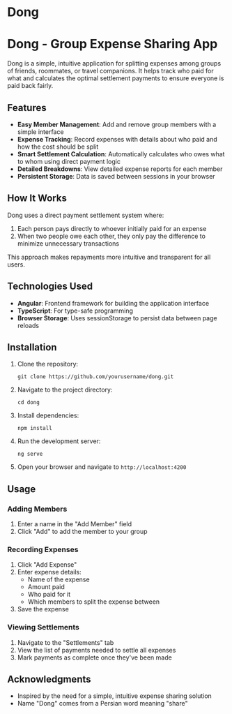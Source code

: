 # Dong
# Dong - Group Expense Sharing App

Dong is a simple, intuitive application for splitting expenses among groups of friends, roommates, or travel companions. It helps track who paid for what and calculates the optimal settlement payments to ensure everyone is paid back fairly.

## Features

- **Easy Member Management**: Add and remove group members with a simple interface
- **Expense Tracking**: Record expenses with details about who paid and how the cost should be split
- **Smart Settlement Calculation**: Automatically calculates who owes what to whom using direct payment logic
- **Detailed Breakdowns**: View detailed expense reports for each member
- **Persistent Storage**: Data is saved between sessions in your browser

## How It Works

Dong uses a direct payment settlement system where:

1. Each person pays directly to whoever initially paid for an expense
2. When two people owe each other, they only pay the difference to minimize unnecessary transactions

This approach makes repayments more intuitive and transparent for all users.

## Technologies Used

- **Angular**: Frontend framework for building the application interface
- **TypeScript**: For type-safe programming
- **Browser Storage**: Uses sessionStorage to persist data between page reloads

## Installation

1. Clone the repository:
   ```
   git clone https://github.com/yourusername/dong.git
   ```

2. Navigate to the project directory:
   ```
   cd dong
   ```

3. Install dependencies:
   ```
   npm install
   ```

4. Run the development server:
   ```
   ng serve
   ```

5. Open your browser and navigate to `http://localhost:4200`

## Usage

### Adding Members

1. Enter a name in the "Add Member" field
2. Click "Add" to add the member to your group

### Recording Expenses

1. Click "Add Expense"
2. Enter expense details:
   - Name of the expense
   - Amount paid
   - Who paid for it
   - Which members to split the expense between
3. Save the expense

### Viewing Settlements

1. Navigate to the "Settlements" tab
2. View the list of payments needed to settle all expenses
3. Mark payments as complete once they've been made

## Acknowledgments

- Inspired by the need for a simple, intuitive expense sharing solution
- Name "Dong" comes from a Persian word meaning "share"
